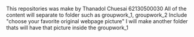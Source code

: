 This repositories was make by Thanadol Chuesai 62130500030
All of the content will separate to folder such as groupwork_1, groupwork_2
Include "choose your favorite original webpage picture" I will make another folder thats will have that picture inside the groupwork_1



